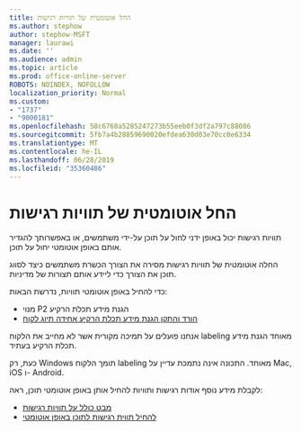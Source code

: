 ```yaml
---
title: החל אוטומטית של תוויות רגישות
ms.author: stephow
author: stephow-MSFT
manager: laurawi
ms.date: ''
ms.audience: admin
ms.topic: article
ms.prod: office-online-server
ROBOTS: NOINDEX, NOFOLLOW
localization_priority: Normal
ms.custom:
- "1737"
- "9000181"
ms.openlocfilehash: 58c6768a5285247273b55eeb0f3df2a797c88086
ms.sourcegitcommit: 5fb7a4b28859690020efdea630d03e70cc0e6334
ms.translationtype: MT
ms.contentlocale: he-IL
ms.lasthandoff: 06/28/2019
ms.locfileid: "35360486"
---
```

# <a name="auto-apply-sensitivity-labels"></a>החל אוטומטית של תוויות רגישות

תוויות רגישות יכול באופן ידני לחול על תוכן על-ידי משתמשים, או באפשרותך להגדיר אותם באופן אוטומטי יחול על תוכן.

החלה אוטומטית של תוויות רגישות מסירה את הצורך הכשרת משתמשים כיצד לסווג תוכן את הצורך כדי ליידע אותם תצורות של מדיניות.

כדי להחיל באופן אוטומטי תוויות, נדרשת הבאות:

- מנוי P2 הגנת מידע תכלת הרקיע
- [הורד והתקן הגנת מידע תכלת הרקיע אחידה תיוג לקוח](https://docs.microsoft.com/azure/information-protection/rms-client/install-unifiedlabelingclient-app)

אנחנו פועלים על תמיכה מקורית אשר לא מחייב את הלקוח labeling מאוחד הגנת מידע תכלת הרקיע בעתיד.

כעת, רק Windows תומך הלקוח labeling מאוחד.  התכונה אינה נתמכת עדיין על Mac, iOS ו- Android.

לקבלת מידע נוסף אודות רגישות ותוויות להחיל אותן באופן אוטומטי תוכן, ראה:

- [מבט כולל על תוויות רגישות](https://docs.microsoft.com/office365/securitycompliance/sensitivity-labels)
- [להחיל תווית רגישות לתוכן באופן אוטומטי](https://docs.microsoft.com/office365/securitycompliance/apply_sensitivity_label_automatically)